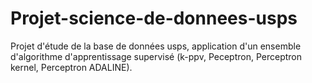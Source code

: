 # Projet-science-de-donnees-usps
Projet d'étude de la base de données usps, application d'un ensemble d'algorithme d'apprentissage supervisé (k-ppv, Peceptron, Perceptron kernel, Perceptron ADALINE).
